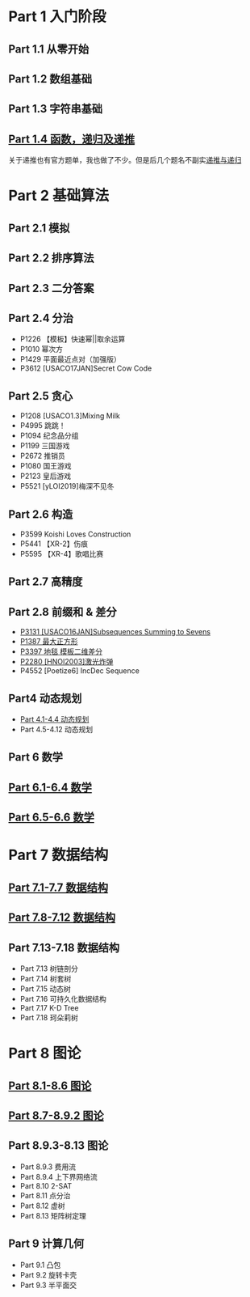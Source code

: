 # Part 1 入门阶段
## Part 1.1 从零开始
## Part 1.2 数组基础
## Part 1.3 字符串基础
## [Part 1.4 函数，递归及递推](Part_1_4_function_recursion.md)

  关于递推也有官方题单，我也做了不少。但是后几个题名不副实[递推与递归](递推与递归.md)

# Part 2 基础算法
## Part 2.1 模拟
## Part 2.2 排序算法
## Part 2.3 二分答案
## Part 2.4 分治
* P1226 【模板】快速幂||取余运算
* P1010 幂次方
* P1429 平面最近点对（加强版）
* P3612 [USACO17JAN]Secret Cow Code
## Part 2.5 贪心
* P1208 [USACO1.3]Mixing Milk
* P4995 跳跳！
* P1094 纪念品分组
* P1199 三国游戏
* P2672 推销员
* P1080 国王游戏
* P2123 皇后游戏
* P5521 [yLOI2019]梅深不见冬
## Part 2.6 构造
* P3599 Koishi Loves Construction
* P5441 【XR-2】伤痕
* P5595 【XR-4】歌唱比赛
## Part 2.7 高精度
## Part 2.8 前缀和 & 差分
* [P3131 [USACO16JAN]Subsequences Summing to Sevens](../math/P3131.cpp)
* [P1387 最大正方形](../math/P1387.cpp) 
* [P3397 地毯 模板二维差分](../math/P3397.cpp)
* [P2280 [HNOI2003]激光炸弹](../math/P2280.cpp)
* P4552 [Poetize6] IncDec Sequence

## Part4 动态规划
* [Part 4.1-4.4 动态规划](./Part_4_1_4_4_dynamic_program.md)
* Part 4.5-4.12 动态规划
## Part 6 数学
## [Part 6.1-6.4 数学](Part_6_1_6_4_math.md)
## [Part 6.5-6.6 数学](Part_6_5_6_6_math.md)

# Part 7 数据结构
## [Part 7.1-7.7 数据结构](Part_7_1_7_7_data_structure.md)
## [Part 7.8-7.12 数据结构](Part_7_8_7_12_data_structure.md)

## Part 7.13-7.18 数据结构
* Part 7.13 树链剖分
* Part 7.14 树套树
* Part 7.15 动态树
* Part 7.16 可持久化数据结构
* Part 7.17 K-D Tree
* Part 7.18 珂朵莉树


# Part 8 图论
## [Part 8.1-8.6 图论](Part_8_1_8_6_graph_theory.md)

## [Part 8.7-8.9.2 图论](Part_8_7_9_2_graph_theory.md)

## Part 8.9.3-8.13 图论
* Part 8.9.3 费用流
* Part 8.9.4 上下界网络流
* Part 8.10 2-SAT
* Part 8.11 点分治
* Part 8.12 虚树
* Part 8.13 矩阵树定理

## Part 9 计算几何
* Part 9.1 凸包
* Part 9.2 旋转卡壳
* Part 9.3 半平面交

